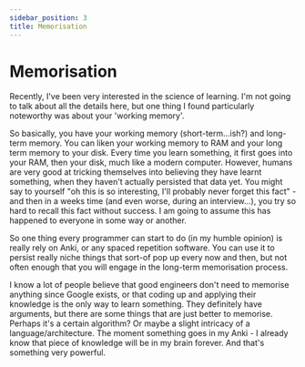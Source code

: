 ```yaml
---
sidebar_position: 3
title: Memorisation
---
```


# Memorisation

Recently, I've been very interested in the science of learning. I'm not going
to talk about all the details here, but one thing I found particularly noteworthy
was about your 'working memory'. 

So basically, you have your working memory (short-term...ish?) and long-term memory.
You can liken your working memory to RAM and your long term memory to your disk.
Every time you learn something, it first goes into your RAM, then your disk, much
like a modern computer. However, humans are very good at tricking themselves into
believing they have learnt something, when they haven't actually persisted that data
yet. You might say to yourself "oh this is so interesting, I'll probably never
forget this fact" - and then in a weeks time (and even worse, during an interview...),
you try so hard to recall this fact without success. I am going to assume this has
happened to everyone in some way or another.

So one thing every programmer can start to do (in my humble opinion) is really rely
on Anki, or any spaced repetition software. You can use it to persist really niche
things that sort-of pop up every now and then, but not often enough that you will
engage in the long-term memorisation process. 

I know a lot of people believe that good engineers don't need to memorise anything
since Google exists, or that coding up and applying their knowledge is the only way
to learn something. They definitely have arguments, but there are some things
that are just better to memorise. Perhaps it's a certain algorithm? Or maybe a slight
intricacy of a language/architecture. The moment something goes in my Anki - I already know
that piece of knowledge will be in my brain forever. And that's something very powerful.
